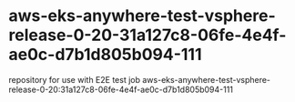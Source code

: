 # aws-eks-anywhere-test-vsphere-release-0-20-31a127c8-06fe-4e4f-ae0c-d7b1d805b094-111
repository for use with E2E test job aws-eks-anywhere-test-vsphere-release-0-20:31a127c8-06fe-4e4f-ae0c-d7b1d805b094-111
